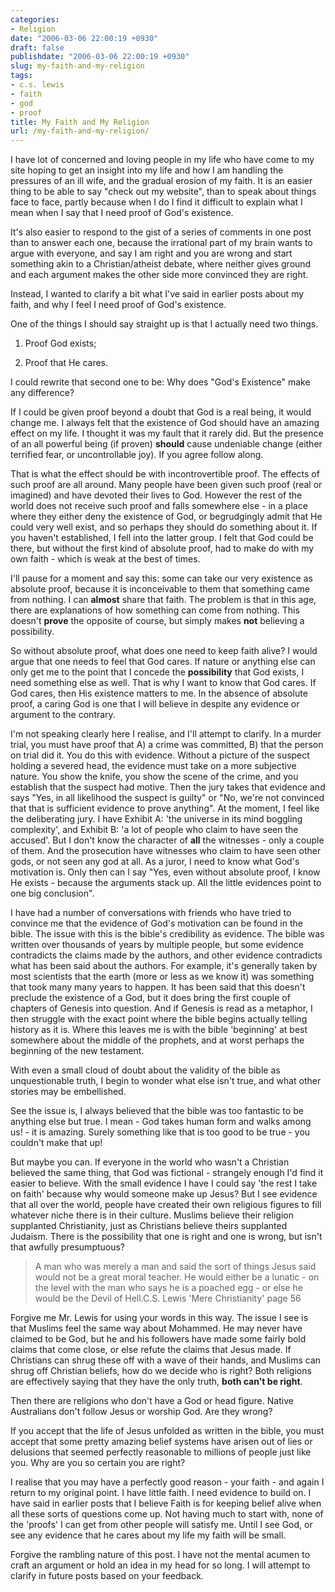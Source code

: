 ```yaml
---
categories:
- Religion
date: "2006-03-06 22:00:19 +0930"
draft: false
publishdate: "2006-03-06 22:00:19 +0930"
slug: my-faith-and-my-religion
tags:
- c.s. lewis
- faith
- god
- proof
title: My Faith and My Religion
url: /my-faith-and-my-religion/
---
```

I have lot of concerned and loving people in my life who have come to my
site hoping to get an insight into my life and how I am handling the
pressures of an ill wife, and the gradual erosion of my faith. It is an
easier thing to be able to say "check out my website", than to speak
about things face to face, partly because when I do I find it difficult
to explain what I mean when I say that I need proof of God's existence.

It's also easier to respond to the gist of a series of comments in one
post than to answer each one, because the irrational part of my brain
wants to argue with everyone, and say I am right and you are wrong and
start something akin to a Christian/atheist debate, where neither gives
ground and each argument makes the other side more convinced they are
right.

Instead, I wanted to clarify a bit what I've said in earlier posts about
my faith, and why I feel I need proof of God's existence.

One of the things I should say straight up is that I actually need two
things.

1.  Proof God exists;

2.  Proof that He cares.

I could rewrite that second one to be: Why does "God's Existence" make
any difference?

If I could be given proof beyond a doubt that God is a real being, it
would change me. I always felt that the existence of God should have an
amazing effect on my life. I thought it was my fault that it rarely did.
But the presence of an all powerful being (if proven) **should** cause
undeniable change (either terrified fear, or uncontrollable joy). If you
agree follow along.

That is what the effect should be with incontrovertible proof. The
effects of such proof are all around. Many people have been given such
proof (real or imagined) and have devoted their lives to God. However
the rest of the world does not receive such proof and falls somewhere
else - in a place where they either deny the existence of God, or
begrudgingly admit that He could very well exist, and so perhaps they
should do something about it. If you haven't established, I fell into
the latter group. I felt that God could be there, but without the first
kind of absolute proof, had to make do with my own faith - which is weak
at the best of times.

I'll pause for a moment and say this: some can take our very existence
as absolute proof, because it is inconceivable to them that something
came from nothing. I can **almost** share that faith. The problem is
that in this age, there are explanations of how something can come from
nothing. This doesn't **prove** the opposite of course, but simply makes
**not** believing a possibility.

So without absolute proof, what does one need to keep faith alive? I
would argue that one needs to feel that God cares. If nature or anything
else can only get me to the point that I concede the **possibility**
that God exists, I need something else as well. That is why I want to
know that God cares. If God cares, then His existence matters to me. In
the absence of absolute proof, a caring God is one that I will believe
in despite any evidence or argument to the contrary.

I'm not speaking clearly here I realise, and I'll attempt to clarify. In
a murder trial, you must have proof that A) a crime was committed, B)
that the person on trial did it. You do this with evidence. Without a
picture of the suspect holding a severed head, the evidence must take on
a more subjective nature. You show the knife, you show the scene of the
crime, and you establish that the suspect had motive. Then the jury
takes that evidence and says "Yes, in all likelihood the suspect is
guilty" or "No, we're not convinced that that is sufficient evidence to
prove anything". At the moment, I feel like the deliberating jury. I
have Exhibit A: 'the universe in its mind boggling complexity', and
Exhibit B: 'a lot of people who claim to have seen the accused'. But I
don't know the character of **all** the witnesses - only a couple of
them. And the prosecution have witnesses who claim to have seen other
gods, or not seen any god at all. As a juror, I need to know what God's
motivation is. Only then can I say "Yes, even without absolute proof, I
know He exists - because the arguments stack up. All the little
evidences point to one big conclusion".

I have had a number of conversations with friends who have tried to
convince me that the evidence of God's motivation can be found in the
bible. The issue with this is the bible's credibility as evidence. The
bible was written over thousands of years by multiple people, but some
evidence contradicts the claims made by the authors, and other evidence
contradicts what has been said about the authors. For example, it's
generally taken by most scientists that the earth (more or less as we
know it) was something that took many many years to happen. It has been
said that this doesn't preclude the existence of a God, but it does
bring the first couple of chapters of Genesis into question. And if
Genesis is read as a metaphor, I then struggle with the exact point
where the bible begins actually telling history as it is. Where this
leaves me is with the bible 'beginning' at best somewhere about the
middle of the prophets, and at worst perhaps the beginning of the new
testament.

With even a small cloud of doubt about the validity of the bible as
unquestionable truth, I begin to wonder what else isn't true, and what
other stories may be embellished.

See the issue is, I always believed that the bible was too fantastic to
be anything else but true. I mean - God takes human form and walks among
us! - it is amazing. Surely something like that is too good to be true -
you couldn't make that up!

But maybe you can. If everyone in the world who wasn't a Christian
believed the same thing, that God was fictional - strangely enough I'd
find it easier to believe. With the small evidence I have I could say
'the rest I take on faith' because why would someone make up Jesus? But
I see evidence that all over the world, people have created their own
religious figures to fill whatever niche there is in their culture.
Muslims believe their religion supplanted Christianity, just as
Christians believe theirs supplanted Judaism. There is the possibility
that one is right and one is wrong, but isn't that awfully presumptuous?

> A man who was merely a man and said the sort of things Jesus said
> would not be a great moral teacher. He would either be a lunatic - on
> the level with the man who says he is a poached egg - or else he would
> be the Devil of Hell.C.S. Lewis 'Mere Christianity' page 56

Forgive me Mr. Lewis for using your words in this way. The issue I see
is that Muslims feel the same way about Mohammed. He may never have
claimed to be God, but he and his followers have made some fairly bold
claims that come close, or else refute the claims that Jesus made. If
Christians can shrug these off with a wave of their hands, and Muslims
can shrug off Christian beliefs, how do we decide who is right? Both
religions are effectively saying that they have the only truth, **both
can't be right**.

Then there are religions who don't have a God or head figure. Native
Australians don't follow Jesus or worship God. Are they wrong?

If you accept that the life of Jesus unfolded as written in the bible,
you must accept that some pretty amazing belief systems have arisen out
of lies or delusions that seemed perfectly reasonable to millions of
people just like you. Why are you so certain you are right?

I realise that you may have a perfectly good reason - your faith - and
again I return to my original point. I have little faith. I need
evidence to build on. I have said in earlier posts that I believe Faith
is for keeping belief alive when all these sorts of questions come up.
Not having much to start with, none of the 'proofs' I can get from other
people will satisfy me. Until I see God, or see any evidence that he
cares about my life my faith will be small.

Forgive the rambling nature of this post. I have not the mental acumen
to craft an argument or hold an idea in my head for so long. I will
attempt to clarify in future posts based on your feedback.